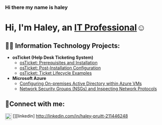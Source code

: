 ### Hi there my name is haley 
<h1>Hi, I'm Haley, an <a href="http://linkedin.com/in/haley-pruitt-211446248">IT Professional</a>☺</h1>

<h2>👨‍💻 Information Technology Projects:</h2>

- <b>osTicket (Help Desk Ticketing System)</b>
  - [osTicket: Prerequisites and Installation](https://github.com/haleypruittcc/osticket-prereqs)
  - [osTicket: Post-Installation Configuration](https://github.com/haleypruittcc/post-install-config)
  - [osTicket: Ticket Lifecycle Examples](https://github.com/haleypruittcc/ticket-lifecycle)
- <b>Microsoft Azure</b>
  - [Configuring On-premises Active Directory within Azure VMs](https://github.com/haleypruittcc/configure-ad)
  - [Network Security Groups (NSGs) and Inspecting Network Protocols](https://github.com/haleypruittcc/azure-network-protocols)

<h2>🤳Connect with me:</h2>

[<img align="left" alt="Josh | LinkedIn" width="22px" src="https://cdn.jsdelivr.net/npm/simple-icons@v3/icons/linkedin.svg" />][linkedin] http://linkedin.com/in/haley-pruitt-211446248
